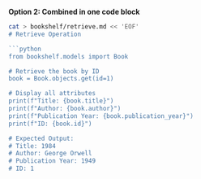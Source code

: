 **Option 2: Combined in one code block**
```bash
cat > bookshelf/retrieve.md << 'EOF'
# Retrieve Operation

```python
from bookshelf.models import Book

# Retrieve the book by ID
book = Book.objects.get(id=1)

# Display all attributes
print(f"Title: {book.title}")
print(f"Author: {book.author}")
print(f"Publication Year: {book.publication_year}")
print(f"ID: {book.id}")

# Expected Output:
# Title: 1984
# Author: George Orwell
# Publication Year: 1949
# ID: 1